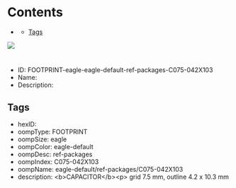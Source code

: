 



Contents
========

* [](#)
	* [Tags](#tags)
  
![][im]
# 

- ID: FOOTPRINT-eagle-eagle-default-ref-packages-C075-042X103
- Name: 
- Description: 

## Tags

- hexID: 
- oompType: FOOTPRINT
- oompSize: eagle
- oompColor: eagle-default
- oompDesc: ref-packages
- oompIndex: C075-042X103
- oompName: eagle-default/ref-packages/C075-042X103
- description: &lt;b&gt;CAPACITOR&lt;/b&gt;&lt;p&gt;&#xD;
grid 7.5 mm, outline 4.2 x 10.3 mm



[im]: image.png
